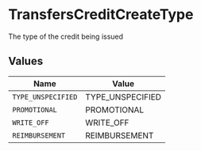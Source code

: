 # TransfersCreditCreateType

The type of the credit being issued


## Values

| Name               | Value              |
| ------------------ | ------------------ |
| `TYPE_UNSPECIFIED` | TYPE_UNSPECIFIED   |
| `PROMOTIONAL`      | PROMOTIONAL        |
| `WRITE_OFF`        | WRITE_OFF          |
| `REIMBURSEMENT`    | REIMBURSEMENT      |